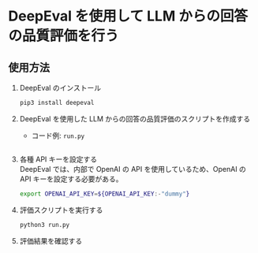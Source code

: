# DeepEval を使用して LLM からの回答の品質評価を行う

## 使用方法

1. DeepEval のインストール<br>
    ```bash
    pip3 install deepeval
    ```

1. DeepEval を使用した LLM からの回答の品質評価のスクリプトを作成する<br>
    - コード例: `run.py`
        ```python
        ```

1. 各種 API キーを設定する<br>
    DeepEval では、内部で OpenAI の API を使用しているため、OpenAI の API キーを設定する必要がある。
    ```bash
    export OPENAI_API_KEY=${OPENAI_API_KEY:-"dummy"}
    ```


1. 評価スクリプトを実行する<br>
    ```bash
    python3 run.py
    ```

1. 評価結果を確認する<br>
    ```bash
    ```
